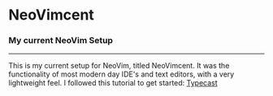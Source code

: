 # NeoVimcent
### My current NeoVim Setup
----------

This is my current setup for NeoVim, titled NeoVimcent. It was the functionality of most modern day IDE's and text editors, with a very lightweight feel. I followed this tutorial to get started: [Typecast](https://www.youtube.com/watch?v=zHTeCSVAFNY&list=PLsz00TDipIffreIaUNk64KxTIkQaGguqn&pp=iAQB) 
